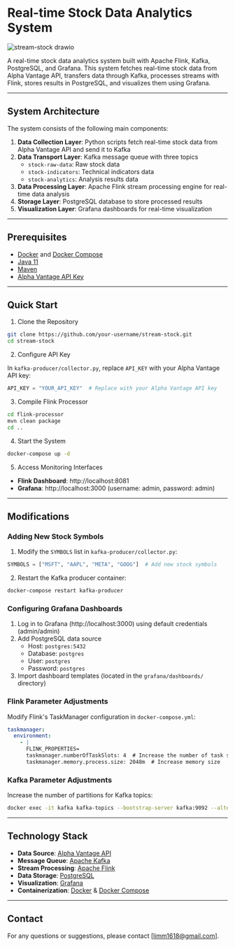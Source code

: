 # Real-time Stock Data Analytics System
![stream-stock drawio](https://github.com/user-attachments/assets/b5ed1996-0e5c-4360-9c0e-12b9dca612bc)

A real-time stock data analytics system built with Apache Flink, Kafka, PostgreSQL, and Grafana. This system fetches real-time stock data from Alpha Vantage API, transfers data through Kafka, processes streams with Flink, stores results in PostgreSQL, and visualizes them using Grafana.



---
## System Architecture


The system consists of the following main components:

1. **Data Collection Layer**: Python scripts fetch real-time stock data from Alpha Vantage API and send it to Kafka
2. **Data Transport Layer**: Kafka message queue with three topics
   - `stock-raw-data`: Raw stock data
   - `stock-indicators`: Technical indicators data
   - `stock-analytics`: Analysis results data
3. **Data Processing Layer**: Apache Flink stream processing engine for real-time data analysis
4. **Storage Layer**: PostgreSQL database to store processed results
5. **Visualization Layer**: Grafana dashboards for real-time visualization
---
## Prerequisites

* [Docker](https://www.docker.com/get-started) and [Docker Compose](https://docs.docker.com/compose/install/)
* [Java 11](https://adoptium.net/)
* [Maven](https://maven.apache.org/download.cgi)
* [Alpha Vantage API Key](https://www.alphavantage.co/support/#api-key)
---
## Quick Start

1. Clone the Repository

```bash
git clone https://github.com/your-username/stream-stock.git
cd stream-stock
```

2. Configure API Key

In `kafka-producer/collector.py`, replace `API_KEY` with your Alpha Vantage API key:

```python
API_KEY = "YOUR_API_KEY"  # Replace with your Alpha Vantage API key
```

3. Compile Flink Processor

```bash
cd flink-processor
mvn clean package
cd ..
```

 4. Start the System

```bash
docker-compose up -d
```

5. Access Monitoring Interfaces

* **Flink Dashboard**: http://localhost:8081
* **Grafana**: http://localhost:3000 (username: admin, password: admin)

---
## Modifications

### Adding New Stock Symbols

1. Modify the `SYMBOLS` list in `kafka-producer/collector.py`:

```python
SYMBOLS = ["MSFT", "AAPL", "META", "GOOG"]  # Add new stock symbols
```

2. Restart the Kafka producer container:

```bash
docker-compose restart kafka-producer
```

### Configuring Grafana Dashboards

1. Log in to Grafana (http://localhost:3000) using default credentials (admin/admin)
2. Add PostgreSQL data source
   - Host: `postgres:5432`
   - Database: `postgres`
   - User: `postgres`
   - Password: `postgres`
3. Import dashboard templates (located in the `grafana/dashboards/` directory)

### Flink Parameter Adjustments

Modify Flink's TaskManager configuration in `docker-compose.yml`:

```yaml
taskmanager:
  environment:
    - |
      FLINK_PROPERTIES=
      taskmanager.numberOfTaskSlots: 4  # Increase the number of task slots
      taskmanager.memory.process.size: 2048m  # Increase memory size
```

### Kafka Parameter Adjustments

Increase the number of partitions for Kafka topics:
```bash
docker exec -it kafka kafka-topics --bootstrap-server kafka:9092 --alter --topic stock-raw-data --partitions 8
```
---

## Technology Stack

* **Data Source**: [Alpha Vantage API](https://www.alphavantage.co/)
* **Message Queue**: [Apache Kafka](https://kafka.apache.org/)
* **Stream Processing**: [Apache Flink](https://flink.apache.org/)
* **Data Storage**: [PostgreSQL](https://www.postgresql.org/)
* **Visualization**: [Grafana](https://grafana.com/)
* **Containerization**: [Docker](https://www.docker.com/) & [Docker Compose](https://docs.docker.com/compose/)

---

## Contact

For any questions or suggestions, please contact [limm1618@gmail.com].
